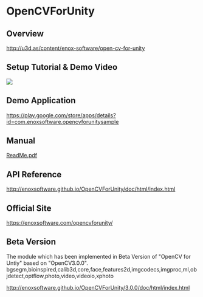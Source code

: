 OpenCVForUnity
====================

Overview
-----
<http://u3d.as/content/enox-software/open-cv-for-unity>  

Setup Tutorial & Demo Video
-----
[![](http://img.youtube.com/vi/yVl4HF2I4yc/0.jpg)](https://www.youtube.com/watch?v=yVl4HF2I4yc)

Demo Application
-----
<https://play.google.com/store/apps/details?id=com.enoxsoftware.opencvforunitysample>

Manual
-----
[ReadMe.pdf](ReadMe.pdf)

API Reference
-----
<http://enoxsoftware.github.io/OpenCVForUnity/doc/html/index.html>

Official Site
-----
<https://enoxsoftware.com/opencvforunity/>

Beta Version
-----
The module which has been implemented in Beta Version of "OpenCV for Untiy" based on "OpenCV3.0.0".
bgsegm,bioinspired,calib3d,core,face,features2d,imgcodecs,imgproc,ml,objdetect,optflow,photo,video,videoio,xphoto

<http://enoxsoftware.github.io/OpenCVForUnity/3.0.0/doc/html/index.html>
